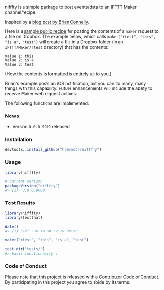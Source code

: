 <!-- README.md is generated from README.Rmd. Please edit that file -->
<!-- [![Build Status](https://travis-ci.org/hrbrmstr/nifffty.svg)](https://travis-ci.org/hrbrmstr/nifffty) 
![Project Status: Concept - Minimal or no implementation has been done yet.](http://www.repostatus.org/badges/0.1.0/concept.svg)](http://www.repostatus.org/#concept)
[![CRAN_Status_Badge](http://www.r-pkg.org/badges/version/nifffty)](http://cran.r-project.org/web/packages/nifffty) 
![downloads](http://cranlogs.r-pkg.org/badges/grand-total/nifffty) -->
nifffty is a simple package to post events/data to an IFTTT Maker channel/recipe.

Inspired by a [blog post by Brian Connelly](http://bconnelly.net/2015/06/connecting-r-to-everything-with-ifttt/).

Here is a [sample public recipe](https://ifttt.com/recipes/300804-post-maker-event-values-to-dropbox-file) for posting the contents of a `maker` request to a file on Dropbox. The example below, which calls `maker("rtest", "this", "is a", "test")` will create a file in a Dropbox folder (in an `IFTTT/Maker/rtest` directory) that has the contents:

    Value 1: this
    Value 2: is a
    Value 3: test

(How the contents is formatted is entirely up to you.)

Brian's example posts an iOS notification, but you can do many, many things with this capability. Future enhancements will include the ability to *receive* Maker web request actions.

The following functions are implemented:

### News

-   Version `0.0.0.9999` released

### Installation

``` r
devtools::install_github("hrbrmstr/nifffty")
```

### Usage

``` r
library(nifffty)

# current verison
packageVersion("nifffty")
#> [1] '0.0.0.9000'
```

### Test Results

``` r
library(nifffty)
library(testthat)

date()
#> [1] "Fri Jun 19 09:32:29 2015"

maker("rtest", "this", "is a", "test")

test_dir("tests/")
#> basic functionality :
```

### Code of Conduct

Please note that this project is released with a [Contributor Code of Conduct](CONDUCT.md). By participating in this project you agree to abide by its terms.

